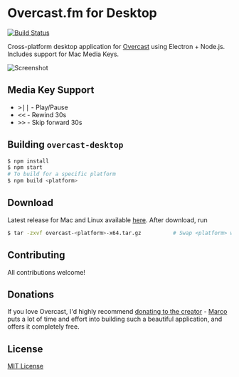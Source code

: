 # Overcast.fm for Desktop
[![Build Status](https://travis-ci.org/xasos/overcast-desktop.svg?branch=master)](https://travis-ci.org/xasos/overcast-desktop)

Cross-platform desktop application for [Overcast](http://overcast.fm/) using Electron + Node.js. Includes support for Mac Media Keys.

![Screenshot](https://raw.githubusercontent.com/xasos/overcast-desktop/master/assets/overcast-screenshot.png)

## Media Key Support
- <kbd>>||</kbd> - Play/Pause
- <kbd>&lt;&lt;</kbd> - Rewind 30s
- <kbd>&gt;&gt;</kbd> - Skip forward 30s

## Building `overcast-desktop`
```sh
$ npm install
$ npm start
# To build for a specific platform
$ npm build <platform>
```

## Download
Latest release for Mac and Linux available [here](https://github.com/xasos/overcast-desktop/releases). After download, run
```sh
$ tar -zxvf overcast-<platform>-x64.tar.gz          # Swap <platform> with downloaded release name
```

## Contributing
All contributions welcome!

## Donations
If you love Overcast, I'd highly recommend [donating to the creator](https://overcast.fm/skeptics_faq) - [Marco](https://marco.org/) puts a lot of time and effort into building such a beautiful application, and offers it completely free.

## License
[MIT License](LICENSE)
